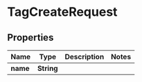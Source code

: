 

# TagCreateRequest


## Properties

| Name | Type | Description | Notes |
|------------ | ------------- | ------------- | -------------|
|**name** | **String** |  |  |



